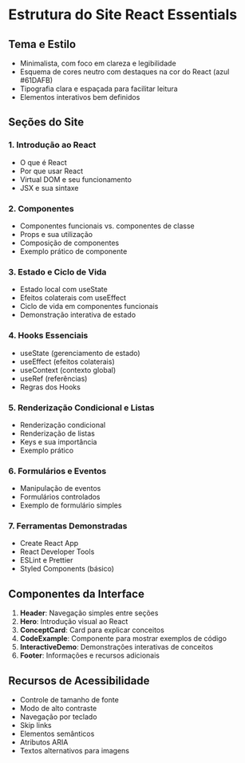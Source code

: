 # Estrutura do Site React Essentials

## Tema e Estilo
- Minimalista, com foco em clareza e legibilidade
- Esquema de cores neutro com destaques na cor do React (azul #61DAFB)
- Tipografia clara e espaçada para facilitar leitura
- Elementos interativos bem definidos

## Seções do Site

### 1. Introdução ao React
- O que é React
- Por que usar React
- Virtual DOM e seu funcionamento
- JSX e sua sintaxe

### 2. Componentes
- Componentes funcionais vs. componentes de classe
- Props e sua utilização
- Composição de componentes
- Exemplo prático de componente

### 3. Estado e Ciclo de Vida
- Estado local com useState
- Efeitos colaterais com useEffect
- Ciclo de vida em componentes funcionais
- Demonstração interativa de estado

### 4. Hooks Essenciais
- useState (gerenciamento de estado)
- useEffect (efeitos colaterais)
- useContext (contexto global)
- useRef (referências)
- Regras dos Hooks

### 5. Renderização Condicional e Listas
- Renderização condicional
- Renderização de listas
- Keys e sua importância
- Exemplo prático

### 6. Formulários e Eventos
- Manipulação de eventos
- Formulários controlados
- Exemplo de formulário simples

### 7. Ferramentas Demonstradas
- Create React App
- React Developer Tools
- ESLint e Prettier
- Styled Components (básico)

## Componentes da Interface

1. **Header**: Navegação simples entre seções
2. **Hero**: Introdução visual ao React
3. **ConceptCard**: Card para explicar conceitos
4. **CodeExample**: Componente para mostrar exemplos de código
5. **InteractiveDemo**: Demonstrações interativas de conceitos
6. **Footer**: Informações e recursos adicionais

## Recursos de Acessibilidade
- Controle de tamanho de fonte
- Modo de alto contraste
- Navegação por teclado
- Skip links
- Elementos semânticos
- Atributos ARIA
- Textos alternativos para imagens
